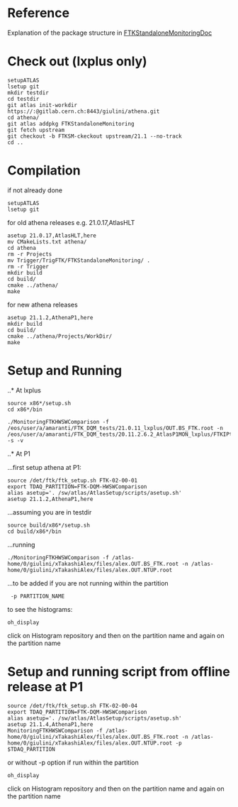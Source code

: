 # Reference

Explanation of the package structure in [FTKStandaloneMonitoringDoc](https://twiki.cern.ch/twiki/bin/view/Atlas/FTKStandaloneMonitoringDoc)


# Check out (lxplus only)

```
setupATLAS 
lsetup git
mkdir testdir
cd testdir
git atlas init-workdir https://:@gitlab.cern.ch:8443/giulini/athena.git
cd athena/
git atlas addpkg FTKStandaloneMonitoring
git fetch upstream 
git checkout -b FTKSM-ckeckout upstream/21.1 --no-track
cd ..
```

#  Compilation

if not already done
```
setupATLAS 
lsetup git
```

for old athena releases e.g. 21.0.17,AtlasHLT
```
asetup 21.0.17,AtlasHLT,here
mv CMakeLists.txt athena/
cd athena
rm -r Projects
mv Trigger/TrigFTK/FTKStandaloneMonitoring/ .
rm -r Trigger
mkdir build
cd build/
cmake ../athena/
make
```

for new athena releases
```
asetup 21.1.2,AthenaP1,here
mkdir build
cd build/
cmake ../athena/Projects/WorkDir/
make
```
#  Setup and Running

..* At lxplus

```
source x86*/setup.sh
cd x86*/bin

./MonitoringFTKHWSWComparison -f /eos/user/a/amaranti/FTK_DQM_tests/21.0.11_lxplus/OUT.BS_FTK.root -n /eos/user/a/amaranti/FTK_DQM_tests/20.11.2.6.2_AtlasP1MON_lxplus/FTKIPtoFTK/OUT.NTUP.root -s -v
```
..* At P1

...first setup athena at P1:
```
source /det/ftk/ftk_setup.sh FTK-02-00-01
export TDAQ_PARTITION=FTK-DQM-HWSWComparison
alias asetup='. /sw/atlas/AtlasSetup/scripts/asetup.sh'
asetup 21.1.2,AthenaP1,here
```
...assuming you are in testdir
```
source build/x86*/setup.sh
cd build/x86*/bin
```

...running
```
./MonitoringFTKHWSWComparison -f /atlas-home/0/giulini/xTakashiAlex/files/alex.OUT.BS_FTK.root -n /atlas-home/0/giulini/xTakashiAlex/files/alex.OUT.NTUP.root
```
...to be added if you are not running within the partition
```
 -p PARTITION_NAME 
```

to see the histograms:
```
oh_display 
```

click on Histogram repository and then on the partition name and again on the partition name

#  Setup and running script from offline release at P1


```
source /det/ftk/ftk_setup.sh FTK-02-00-04
export TDAQ_PARTITION=FTK-DQM-HWSWComparison
alias asetup='. /sw/atlas/AtlasSetup/scripts/asetup.sh'
asetup 21.1.4,AthenaP1,here
MonitoringFTKHWSWComparison -f /atlas-home/0/giulini/xTakashiAlex/files/alex.OUT.BS_FTK.root -n /atlas-home/0/giulini/xTakashiAlex/files/alex.OUT.NTUP.root -p $TDAQ_PARTITION 
```
or without -p option if run within the partition
```
oh_display 
```
click on Histogram repository and then on the partition name and again on the partition name
